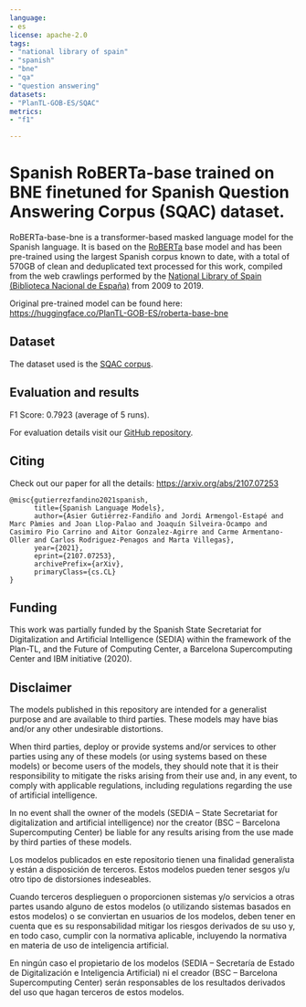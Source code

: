 ```yaml
---
language:
- es
license: apache-2.0
tags:
- "national library of spain"
- "spanish"
- "bne"
- "qa"
- "question answering"
datasets:
- "PlanTL-GOB-ES/SQAC"  
metrics:
- "f1"

---
```


# Spanish RoBERTa-base trained on BNE finetuned for Spanish Question Answering Corpus (SQAC) dataset.
RoBERTa-base-bne is a transformer-based masked language model for the Spanish language. It is based on the [RoBERTa](https://arxiv.org/abs/1907.11692) base model and has been pre-trained using the largest Spanish corpus known to date, with a total of 570GB of clean and deduplicated text processed for this work, compiled from the web crawlings performed by the  [National Library of Spain (Biblioteca Nacional de España)](http://www.bne.es/en/Inicio/index.html) from 2009 to 2019.

Original pre-trained model can be found here: https://huggingface.co/PlanTL-GOB-ES/roberta-base-bne

## Dataset
The dataset used is the [SQAC corpus](https://huggingface.co/datasets/PlanTL-GOB-ES/SQAC).

## Evaluation and results
F1 Score: 0.7923 (average of 5 runs).

For evaluation details visit our [GitHub repository](https://github.com/PlanTL-GOB-ES/lm-spanish).


## Citing 
Check out our paper for all the details: https://arxiv.org/abs/2107.07253
```
@misc{gutierrezfandino2021spanish,
      title={Spanish Language Models}, 
      author={Asier Gutiérrez-Fandiño and Jordi Armengol-Estapé and Marc Pàmies and Joan Llop-Palao and Joaquín Silveira-Ocampo and Casimiro Pio Carrino and Aitor Gonzalez-Agirre and Carme Armentano-Oller and Carlos Rodriguez-Penagos and Marta Villegas},
      year={2021},
      eprint={2107.07253},
      archivePrefix={arXiv},
      primaryClass={cs.CL}
}
```

## Funding
This work was partially funded by the Spanish State Secretariat for Digitalization and Artificial Intelligence (SEDIA) within the framework of the Plan-TL, and the Future of Computing Center, a Barcelona Supercomputing Center and IBM initiative (2020).

## Disclaimer

The models published in this repository are intended for a generalist purpose and are available to third parties. These models may have bias and/or any other undesirable distortions.

When third  parties, deploy or provide systems and/or services to other parties using any of these models (or using systems based on these models) or become users of the models, they should note that it is their responsibility to mitigate the risks arising from their use and, in any event, to comply with applicable regulations, including regulations regarding the use of artificial intelligence.

In no event shall the owner of the models (SEDIA – State Secretariat for digitalization and artificial intelligence) nor the creator (BSC – Barcelona Supercomputing Center) be liable for any results arising from the use made by third parties of these models.


Los modelos publicados en este repositorio tienen una finalidad generalista y están a disposición de terceros. Estos modelos pueden tener sesgos y/u otro tipo de distorsiones indeseables.

Cuando terceros desplieguen o proporcionen sistemas y/o servicios a otras partes usando alguno de estos modelos (o utilizando sistemas basados en estos modelos) o se conviertan en usuarios de los modelos, deben tener en cuenta que es su responsabilidad mitigar los riesgos derivados de su uso y, en todo caso, cumplir con la normativa aplicable, incluyendo la normativa en materia de uso de inteligencia artificial.

En ningún caso el propietario de los modelos (SEDIA – Secretaría de Estado de Digitalización e Inteligencia Artificial) ni el creador (BSC – Barcelona Supercomputing Center) serán responsables de los resultados derivados del uso que hagan terceros de estos modelos.